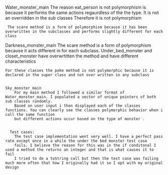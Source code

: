 Water_monster_main
      The reason eat_person is not polymorphism is because it performs the same actions regaurdless of the the type. It is not an overridden in the sub classes
      Therefore it is not polymorphism

     The scare method is a form of polymorphism because it has been overwritten in the subclasses and performs slightly different for each class


 Darkness_monster_main
    The scare method is a form of polymorphism because it acts different in for each subclass. Under_bed_monster and closet_monster have overwrtitten the method
    and have different characteristics

    For these classes the poke method is not polymorphic because it is declared in the super class and not over written in any subclass


    Sky_monster_main
        For my main method I followed a similar format of Water_monster_main. I populated a vector of unique pointers of both sub classes randomly.
        Based on user input i then displayed each of the classes functions. You can clearly see the classes polymorphic behavior when i call the same function
        but different actions occur based on the type of monster .


      Test cases:
        The test case implementation went very well. I have a perfect pass rate except once in a while the under the bed monster test case
        fails. I believe the reason for this was in the if conditonal I used a method the returns an integer and that is what causes it to fail
        I tried to do a toString call but then the test case was failing much more often that how I originally had it so I opt with my original design

